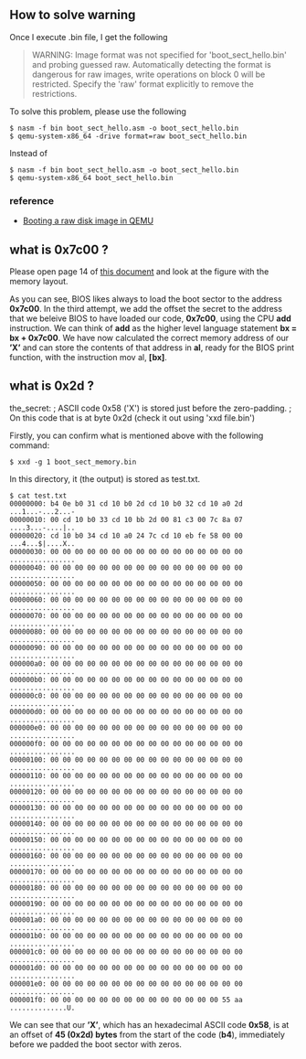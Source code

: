## How to solve warning

Once I execute .bin file, I get the following
 
> WARNING: Image format was not specified for 'boot_sect_hello.bin' and probing guessed raw.
           Automatically detecting the format is dangerous for raw images, write operations on block 0 will be restricted.
           Specify the 'raw' format explicitly to remove the restrictions.

To solve this problem, please use the following

    $ nasm -f bin boot_sect_hello.asm -o boot_sect_hello.bin
    $ qemu-system-x86_64 -drive format=raw boot_sect_hello.bin

Instead of 

    $ nasm -f bin boot_sect_hello.asm -o boot_sect_hello.bin
    $ qemu-system-x86_64 boot_sect_hello.bin
    

### reference

- [Booting a raw disk image in QEMU](https://unix.stackexchange.com/questions/276480/booting-a-raw-disk-image-in-qemu)


## what is  0x7c00 ?

Please open page 14 of [this document](http://www.cs.bham.ac.uk/~exr/lectures/opsys/10_11/lectures/os-dev.pdf) and look at the figure with the memory layout.

As you can see, BIOS likes always to load the boot sector to the address **0x7c00**.
In the third attempt, we add the offset the secret to the address that we beleive BIOS to have loaded our code, **0x7c00**, using the CPU **add** instruction.
We can think of **add** as the higher level language statement **bx = bx + 0x7c00**. 
We have now calculated the correct memory address of our **’X’** and can store the contents of that address in **al**, ready for the BIOS print function, with the instruction mov al, **[bx]**.

## what is 0x2d ?

the_secret:
       ; ASCII code 0x58 ('X') is stored just before the zero-padding.
       ; On this code that is at byte 0x2d (check it out using 'xxd file.bin')
 
Firstly, you can confirm what is mentioned above with the following command:

    $ xxd -g 1 boot_sect_memory.bin
       
In this directory, it (the output) is stored as test.txt.

    $ cat test.txt
    00000000: b4 0e b0 31 cd 10 b0 2d cd 10 b0 32 cd 10 a0 2d  ...1...-...2...-
    00000010: 00 cd 10 b0 33 cd 10 bb 2d 00 81 c3 00 7c 8a 07  ....3...-....|..
    00000020: cd 10 b0 34 cd 10 a0 24 7c cd 10 eb fe 58 00 00  ...4...$|....X..
    00000030: 00 00 00 00 00 00 00 00 00 00 00 00 00 00 00 00  ................
    00000040: 00 00 00 00 00 00 00 00 00 00 00 00 00 00 00 00  ................
    00000050: 00 00 00 00 00 00 00 00 00 00 00 00 00 00 00 00  ................
    00000060: 00 00 00 00 00 00 00 00 00 00 00 00 00 00 00 00  ................
    00000070: 00 00 00 00 00 00 00 00 00 00 00 00 00 00 00 00  ................
    00000080: 00 00 00 00 00 00 00 00 00 00 00 00 00 00 00 00  ................
    00000090: 00 00 00 00 00 00 00 00 00 00 00 00 00 00 00 00  ................
    000000a0: 00 00 00 00 00 00 00 00 00 00 00 00 00 00 00 00  ................
    000000b0: 00 00 00 00 00 00 00 00 00 00 00 00 00 00 00 00  ................
    000000c0: 00 00 00 00 00 00 00 00 00 00 00 00 00 00 00 00  ................
    000000d0: 00 00 00 00 00 00 00 00 00 00 00 00 00 00 00 00  ................
    000000e0: 00 00 00 00 00 00 00 00 00 00 00 00 00 00 00 00  ................
    000000f0: 00 00 00 00 00 00 00 00 00 00 00 00 00 00 00 00  ................
    00000100: 00 00 00 00 00 00 00 00 00 00 00 00 00 00 00 00  ................
    00000110: 00 00 00 00 00 00 00 00 00 00 00 00 00 00 00 00  ................
    00000120: 00 00 00 00 00 00 00 00 00 00 00 00 00 00 00 00  ................
    00000130: 00 00 00 00 00 00 00 00 00 00 00 00 00 00 00 00  ................
    00000140: 00 00 00 00 00 00 00 00 00 00 00 00 00 00 00 00  ................
    00000150: 00 00 00 00 00 00 00 00 00 00 00 00 00 00 00 00  ................
    00000160: 00 00 00 00 00 00 00 00 00 00 00 00 00 00 00 00  ................
    00000170: 00 00 00 00 00 00 00 00 00 00 00 00 00 00 00 00  ................
    00000180: 00 00 00 00 00 00 00 00 00 00 00 00 00 00 00 00  ................
    00000190: 00 00 00 00 00 00 00 00 00 00 00 00 00 00 00 00  ................
    000001a0: 00 00 00 00 00 00 00 00 00 00 00 00 00 00 00 00  ................
    000001b0: 00 00 00 00 00 00 00 00 00 00 00 00 00 00 00 00  ................
    000001c0: 00 00 00 00 00 00 00 00 00 00 00 00 00 00 00 00  ................
    000001d0: 00 00 00 00 00 00 00 00 00 00 00 00 00 00 00 00  ................
    000001e0: 00 00 00 00 00 00 00 00 00 00 00 00 00 00 00 00  ................
    000001f0: 00 00 00 00 00 00 00 00 00 00 00 00 00 00 55 aa  ..............U.

We can see that our **’X’**, which has an hexadecimal ASCII code **0x58**, is at an offset of **45 (0x2d) bytes** from the start of the code (**b4**), 
immediately before we padded the boot sector with zeros.
